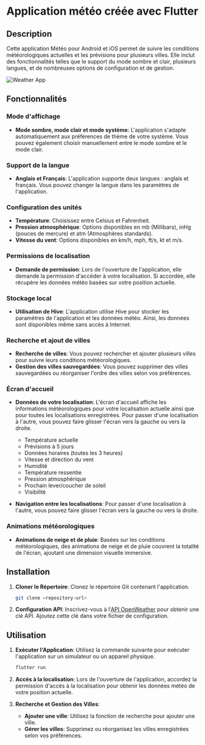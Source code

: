 # Application météo créée avec Flutter

## Description
Cette application Météo pour Android et iOS permet de suivre les conditions météorologiques actuelles et les prévisions pour plusieurs villes. Elle inclut des fonctionnalités telles que le support du mode sombre et clair, plusieurs langues, et de nombreuses options de configuration et de gestion.

![Weather App](assets/animations/app_mockup.gif)
## Fonctionnalités

### Mode d'affichage
- **Mode sombre, mode clair et mode système**: L'application s'adapte automatiquement aux préférences de thème de votre système. Vous pouvez également choisir manuellement entre le mode sombre et le mode clair.

### Support de la langue
- **Anglais et Français**: L'application supporte deux langues : anglais et français. Vous pouvez changer la langue dans les paramètres de l'application.

### Configuration des unités
- **Température**: Choisissez entre Celsius et Fahrenheit.
- **Pression atmosphérique**: Options disponibles en mb (Millibars), inHg (pouces de mercure) et atm (Atmosphères standards).
- **Vitesse du vent**: Options disponibles en km/h, mph, ft/s, kt et m/s.

### Permissions de localisation
- **Demande de permission**: Lors de l'ouverture de l'application, elle demande la permission d'accéder à votre localisation. Si accordée, elle récupère les données météo basées sur votre position actuelle.

### Stockage local
- **Utilisation de Hive**: L'application utilise Hive pour stocker les paramètres de l'application et les données météo. Ainsi, les données sont disponibles même sans accès à Internet.

### Recherche et ajout de villes
- **Recherche de villes**: Vous pouvez rechercher et ajouter plusieurs villes pour suivre leurs conditions météorologiques.
- **Gestion des villes sauvegardées**: Vous pouvez supprimer des villes sauvegardées ou réorganiser l'ordre des villes selon vos préférences.

### Écran d'accueil
- **Données de votre localisation**: L'écran d'accueil affiche les informations météorologiques pour votre localisation actuelle ainsi que pour toutes les localisations enregistrées.
Pour passer d'une localisation à l'autre, vous pouvez faire glisser l'écran vers la gauche ou vers la droite.

  - Température actuelle
  - Prévisions à 5 jours
  - Données horaires (toutes les 3 heures)
  - Vitesse et direction du vent
  - Humidité
  - Température ressentie
  - Pression atmosphérique
  - Prochain lever/coucher de soleil
  - Visibilité
- **Navigation entre les localisations**: Pour passer d'une localisation à l'autre, vous pouvez faire glisser l'écran vers la gauche ou vers la droite.

### Animations météorologiques
- **Animations de neige et de pluie**: Basées sur les conditions météorologiques, des animations de neige et de pluie couvrent la totalité de l'écran, ajoutant une dimension visuelle immersive.

## Installation

1. **Cloner le Répertoire**: Clonez le répertoire Git contenant l'application.
    ```sh
    git clone <repository-url>
    ```

2. **Configuration API**: Inscrivez-vous à l'[API OpenWeather](https://openweathermap.org/api/one-call-api) pour obtenir une clé API. Ajoutez cette clé dans votre fichier de configuration.

## Utilisation

1. **Exécuter l'Application**: Utilisez la commande suivante pour exécuter l'application sur un simulateur ou un appareil physique.
    ```sh
    flutter run
    ```

2. **Accès à la localisation**: Lors de l'ouverture de l'application, accordez la permission d'accès à la localisation pour obtenir les données météo de votre position actuelle.

3. **Recherche et Gestion des Villes**:
   - **Ajouter une ville**: Utilisez la fonction de recherche pour ajouter une ville.
   - **Gérer les villes**: Supprimez ou réorganisez les villes enregistrées selon vos préférences.
